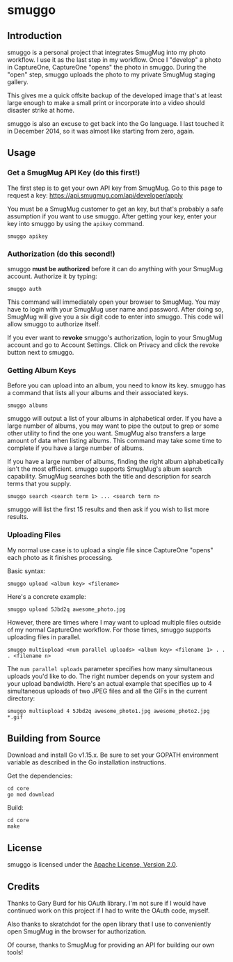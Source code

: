 # smuggo

## Introduction

smuggo is a personal project that integrates SmugMug into my photo workflow.
I use it as the last step in my workflow.  Once I "develop" a photo in
CaptureOne, CaptureOne "opens" the photo in smuggo.  During the "open" step,
smuggo uploads the photo to my private SmugMug staging gallery.

This gives me a quick offsite backup of the developed image that's at least
large enough to make a small print or incorporate into a video should disaster
strike at home.

smuggo is also an excuse to get back into the Go language.  I last touched it
in December 2014, so it was almost like starting from zero, again.


## Usage

### Get a SmugMug API Key (do this first!)

The first step is to get your own API key from SmugMug.  Go to this page to
request a key:  https://api.smugmug.com/api/developer/apply

You must be a SmugMug customer to get an key, but that's
probably a safe assumption if you want to use smuggo.  After getting your key,
enter your key into smuggo by using the `apikey` command.

```shell
smuggo apikey
```

### Authorization (do this second!)

smuggo **must be authorized** before it can do anything with your SmugMug
account.  Authorize it by typing:

```shell
smuggo auth
```

This command will immediately open your browser to SmugMug.  You may have to
login with your SmugMug user name and password.  After doing so, SmugMug will
give you a six digit code to enter into smuggo.  This code will allow smuggo
to authorize itself.

If you ever want to **revoke** smuggo's authorization, login to your SmugMug
account and go to Account Settings.  Click on Privacy and click the revoke
button next to smuggo.

### Getting Album Keys

Before you can upload into an album, you need to know its key.  smuggo has a
command that lists all your albums and their associated keys.

```shell
smuggo albums
```

smuggo will output a list of your albums in alphabetical order.  If you have a
large number of albums, you may want to pipe the output to grep or some other
utility to find the one you want.  SmugMug also transfers a large amount of
data when listing albums.  This command may take some time to complete if you
have a large number of albums.

If you have a large number of albums, finding the right album alphabetically
isn't the most efficient.  smuggo supports SmugMug's album search capability.
SmugMug searches both the title and description for search terms that you
supply.

```shell
smuggo search <search term 1> ... <search term n>
```

smuggo will list the first 15 results and then ask if you wish to list more
results.

### Uploading Files

My normal use case is to upload a single file since CaptureOne "opens" each
photo as it finishes processing.

Basic syntax:

```shell
smuggo upload <album key> <filename>
```

Here's a concrete example:

```shell
smuggo upload 5Jbd2q awesome_photo.jpg
```

However, there are times where I may want to upload multiple files outside of
my normal CaptureOne workflow.  For those times, smuggo supports uploading
files in parallel.

```shell
smuggo multiupload <num parallel uploads> <album key> <filename 1> . . . <filename n>
```

The `num parallel uploads` parameter specifies how many simultaneous
uploads you'd like to do.  The right number depends on your system and your
upload bandwidth.  Here's an actual example that specifies up to 4
simultaneous uploads of two JPEG files and all the GIFs in the current
directory:

```shell
smuggo multiupload 4 5Jbd2q awesome_photo1.jpg awesome_photo2.jpg *.gif
```


## Building from Source

Download and install Go v1.15.x.  Be sure to set your GOPATH environment
variable as described in the Go installation instructions.

Get the dependencies:

```shell
cd core
go mod download
```

Build:

```shell
cd core
make
```

## License

smuggo is licensed under the [Apache License, Version 2.0](http://www.apache.org/licenses/LICENSE-2.0.html).


## Credits

Thanks to Gary Burd for his OAuth library.  I'm not sure if I would have
continued work on this project if I had to write the OAuth code, myself.

Also thanks to skratchdot for the open library that I use to conveniently open
SmugMug in the browser for authorization.

Of course, thanks to SmugMug for providing an API for building our own
tools!
